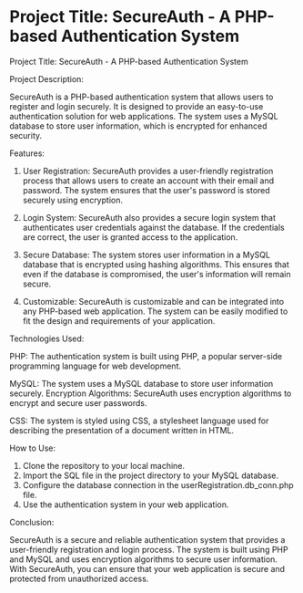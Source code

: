 # Project Title: SecureAuth - A PHP-based Authentication System

Project Title: SecureAuth - A PHP-based Authentication System

Project Description: 

SecureAuth is a PHP-based authentication system that allows users to register and login securely. It is designed to provide an easy-to-use authentication solution for web applications. The system uses a MySQL database to store user information, which is encrypted for enhanced security.

Features:

1. User Registration: SecureAuth provides a user-friendly registration process that allows users to create an account with their email and password. The system ensures that the user's password is stored securely using encryption.

2. Login System: SecureAuth also provides a secure login system that authenticates user credentials against the database. If the credentials are correct, the user is granted access to the application.

3. Secure Database: The system stores user information in a MySQL database that is encrypted using hashing algorithms. This ensures that even if the database is compromised, the user's information will remain secure.

4. Customizable: SecureAuth is customizable and can be integrated into any PHP-based web application. The system can be easily modified to fit the design and requirements of your application.

Technologies Used:

PHP: The authentication system is built using PHP, a popular server-side programming language for web development.

MySQL: The system uses a MySQL database to store user information securely.
Encryption Algorithms: SecureAuth uses encryption algorithms to encrypt and secure user passwords.

CSS: The system is styled using CSS, a stylesheet language used for describing the presentation of a document written in HTML.

How to Use:

1. Clone the repository to your local machine.
2. Import the SQL file in the project directory to your MySQL database.
3. Configure the database connection in the userRegistration.db_conn.php file.
4. Use the authentication system in your web application.

Conclusion:

SecureAuth is a secure and reliable authentication system that provides a user-friendly registration and login process. The system is built using PHP and MySQL and uses encryption algorithms to secure user information. With SecureAuth, you can ensure that your web application is secure and protected from unauthorized access.

